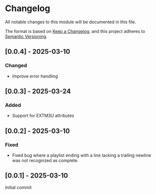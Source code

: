 # Changelog

All notable changes to this module will be documented in this file.

The format is based on [Keep a Changelog](https://keepachangelog.com/en/1.1.0/),
and this project adheres to [Semantic Versioning](https://semver.org/spec/v2.0.0.html).

## [0.0.4] - 2025-03-10

### Changed

- Improve error handling

## [0.0.3] - 2025-03-24

### Added

- Support for EXTM3U attributes

## [0.0.2] - 2025-03-10

### Fixed

- Fixed bug where a playlist ending with a line lacking a trailing newline was not recognized as complete.

## [0.0.1] - 2025-03-10

Initial commit
